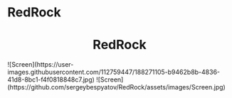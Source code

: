 # RedRock
<h1 align="center">RedRock</h1>
![Screen](https://user-images.githubusercontent.com/112759447/188271105-b9462b8b-4836-41d8-8bc1-f4f0818848c7.jpg)
![Screen](https://github.com/sergeybespyatov/RedRock/assets/images/Screen.jpg)
